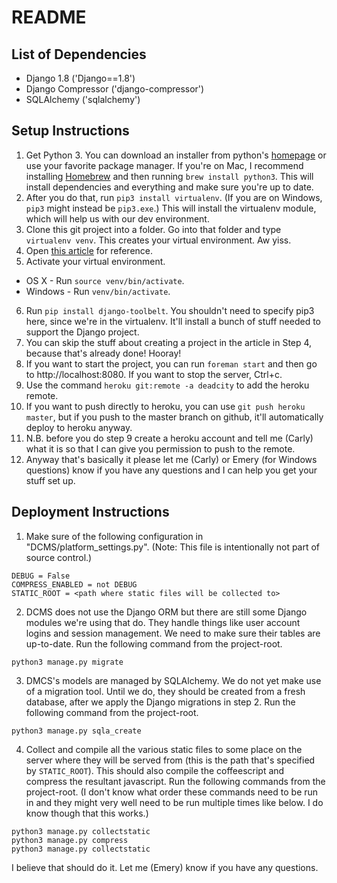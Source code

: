 # README #

## List of Dependencies ##

* Django 1.8 ('Django==1.8')
* Django Compressor ('django-compressor')
* SQLAlchemy ('sqlalchemy')

## Setup Instructions ##

1. Get Python 3. You can download an installer from python's [homepage](https://www.python.org/) or use your favorite package manager. If you're on Mac, I recommend installing [Homebrew](http://brew.sh) and then running `brew install python3`. This will install dependencies and everything and make sure you're up to date.
2. After you do that, run `pip3 install virtualenv`. (If you are on Windows, `pip3` might instead be `pip3.exe`.) This will install the virtualenv module, which will help us with our dev environment.
3. Clone this git project into a folder. Go into that folder and type `virtualenv venv`. This creates your virtual environment. Aw yiss.
4. Open [this article](https://devcenter.heroku.com/articles/getting-started-with-django) for reference.
5. Activate your virtual environment.
  * OS X - Run `source venv/bin/activate`.
  * Windows - Run `venv/bin/activate`.
6. Run `pip install django-toolbelt`. You shouldn't need to specify pip3 here, since we're in the virtualenv. It'll install a bunch of stuff needed to support the Django project.
7. You can skip the stuff about creating a project in the article in Step 4, because that's already done! Hooray!
8. If you want to start the project, you can run `foreman start` and then go to http://localhost:8080. If you want to stop the server, Ctrl+c.
9. Use the command `heroku git:remote -a deadcity` to add the heroku remote.
10. If you want to push directly to heroku, you can use `git push heroku master`, but if you push to the master branch on github, it'll automatically deploy to heroku anyway.
11. N.B. before you do step 9 create a heroku account and tell me (Carly) what it is so that I can give you permission to push to the remote.
12. Anyway that's basically it please let me (Carly) or Emery (for Windows questions) know if you have any questions and I can help you get your stuff set up.


## Deployment Instructions ##

1. Make sure of the following configuration in "DCMS/platform_settings.py". (Note: This file is intentionally not part of source control.)
```
DEBUG = False
COMPRESS_ENABLED = not DEBUG
STATIC_ROOT = <path where static files will be collected to>
```
2. DCMS does not use the Django ORM but there are still some Django modules we're using that do. They handle things like user account logins and session management. We need to make sure their tables are up-to-date. Run the following command from the project-root.
```
python3 manage.py migrate
```
3. DMCS's models are managed by SQLAlchemy. We do not yet make use of a migration tool. Until we do, they should be created from a fresh database, after we apply the Django migrations in step 2. Run the following command from the project-root.
```
python3 manage.py sqla_create
```
4. Collect and compile all the various static files to some place on the server where they will be served from (this is the path that's specified by `STATIC_ROOT`). This should also compile the coffeescript and compress the resultant javascript. Run the following commands from the project-root. (I don't know what order these commands need to be run in and they might very well need to be run multiple times like below. I do know though that this works.)
```
python3 manage.py collectstatic
python3 manage.py compress
python3 manage.py collectstatic
```

I believe that should do it. Let me (Emery) know if you have any questions.
